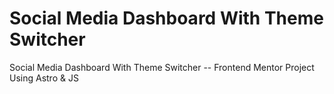 # Social Media Dashboard With Theme Switcher
 Social Media Dashboard With Theme Switcher -- Frontend Mentor Project Using Astro & JS
